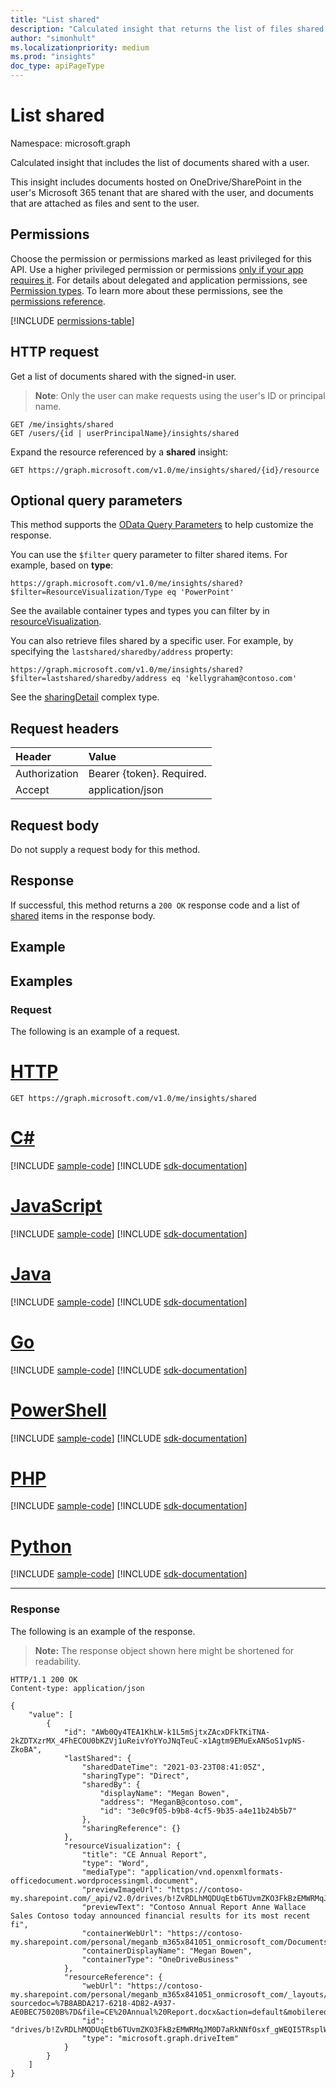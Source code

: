 ```yaml
---
title: "List shared"
description: "Calculated insight that returns the list of files shared with a user."
author: "simonhult"
ms.localizationpriority: medium
ms.prod: "insights"
doc_type: apiPageType
---
```


# List shared

Namespace: microsoft.graph

Calculated insight that includes the list of documents shared with a user.

This insight includes documents hosted on OneDrive/SharePoint in the user's Microsoft 365 tenant that are shared with the user, and documents that are attached as files and sent to the user.

## Permissions
Choose the permission or permissions marked as least privileged for this API. Use a higher privileged permission or permissions [only if your app requires it](/graph/permissions-overview#best-practices-for-using-microsoft-graph-permissions). For details about delegated and application permissions, see [Permission types](/graph/permissions-overview#permission-types). To learn more about these permissions, see the [permissions reference](/graph/permissions-reference).

<!-- { "blockType": "permissions", "name": "insights_list_shared" } -->
[!INCLUDE [permissions-table](../includes/permissions/insights-list-shared-permissions.md)]

## HTTP request
Get a list of documents shared with the signed-in user.

>**Note**: Only the user can make requests using the user's ID or principal name.
<!-- { "blockType": "ignored" } -->
```http
GET /me/insights/shared
GET /users/{id | userPrincipalName}/insights/shared
```

Expand the resource referenced by a **shared** insight:
<!-- { "blockType": "ignored" } -->
```http
GET https://graph.microsoft.com/v1.0/me/insights/shared/{id}/resource
```

## Optional query parameters
This method supports the [OData Query Parameters](/graph/query-parameters) to help customize the response.

You can use the `$filter` query parameter to filter shared items. For example, based on **type**:

`https://graph.microsoft.com/v1.0/me/insights/shared?$filter=ResourceVisualization/Type eq 'PowerPoint'`

See the available container types and types you can filter by in [resourceVisualization](../resources/insights-resourcevisualization.md).

You can also retrieve files shared by a specific user. For example, by specifying the `lastshared/sharedby/address` property:

`https://graph.microsoft.com/v1.0/me/insights/shared?$filter=lastshared/sharedby/address eq 'kellygraham@contoso.com'`

See the [sharingDetail](../resources/insights-sharingdetail.md) complex type.


## Request headers
| Header       |  Value|
|:-------------|:------|
| Authorization  | Bearer {token}. Required.|
| Accept  | application/json|

## Request body
Do not supply a request body for this method.

## Response

If successful, this method returns a `200 OK` response code and a list of [shared](../resources/insights-shared.md) items in the response body.
## Example

## Examples

### Request

The following is an example of a request.

# [HTTP](#tab/http)
<!-- { "blockType": "request",
  "name": "insights_list_shared"
}
-->

```msgraph-interactive
GET https://graph.microsoft.com/v1.0/me/insights/shared
```

# [C#](#tab/csharp)
[!INCLUDE [sample-code](../includes/snippets/csharp/insights-list-shared-csharp-snippets.md)]
[!INCLUDE [sdk-documentation](../includes/snippets/snippets-sdk-documentation-link.md)]

# [JavaScript](#tab/javascript)
[!INCLUDE [sample-code](../includes/snippets/javascript/insights-list-shared-javascript-snippets.md)]
[!INCLUDE [sdk-documentation](../includes/snippets/snippets-sdk-documentation-link.md)]

# [Java](#tab/java)
[!INCLUDE [sample-code](../includes/snippets/java/insights-list-shared-java-snippets.md)]
[!INCLUDE [sdk-documentation](../includes/snippets/snippets-sdk-documentation-link.md)]

# [Go](#tab/go)
[!INCLUDE [sample-code](../includes/snippets/go/insights-list-shared-go-snippets.md)]
[!INCLUDE [sdk-documentation](../includes/snippets/snippets-sdk-documentation-link.md)]

# [PowerShell](#tab/powershell)
[!INCLUDE [sample-code](../includes/snippets/powershell/insights-list-shared-powershell-snippets.md)]
[!INCLUDE [sdk-documentation](../includes/snippets/snippets-sdk-documentation-link.md)]

# [PHP](#tab/php)
[!INCLUDE [sample-code](../includes/snippets/php/insights-list-shared-php-snippets.md)]
[!INCLUDE [sdk-documentation](../includes/snippets/snippets-sdk-documentation-link.md)]

# [Python](#tab/python)
[!INCLUDE [sample-code](../includes/snippets/python/insights-list-shared-python-snippets.md)]
[!INCLUDE [sdk-documentation](../includes/snippets/snippets-sdk-documentation-link.md)]

---

### Response

The following is an example of the response. 

>**Note:** The response object shown here might be shortened for readability.

<!-- {
  "blockType": "response",
  "truncated": true,
  "@odata.type": "microsoft.graph.usedInsight"
}-->

```http
HTTP/1.1 200 OK
Content-type: application/json

{
    "value": [
        {
            "id": "AWb0Qy4TEA1KhLW-k1L5mSjtxZAcxDFkTKiTNA-2kZDTXzrMX_4FhECOU0bKZVj1uReivYoYYoJNqTeuC-x1Agtm9EMuExANSoS1vpNS-ZkoBA",
            "lastShared": {
                "sharedDateTime": "2021-03-23T08:41:05Z",
                "sharingType": "Direct",
                "sharedBy": {
                    "displayName": "Megan Bowen",
                    "address": "MeganB@contoso.com",
                    "id": "3e0c9f05-b9b8-4cf5-9b35-a4e11b24b5b7"
                },
                "sharingReference": {}
            },
            "resourceVisualization": {
                "title": "CE Annual Report",
                "type": "Word",
                "mediaType": "application/vnd.openxmlformats-officedocument.wordprocessingml.document",
                "previewImageUrl": "https://contoso-my.sharepoint.com/_api/v2.0/drives/b!ZvRDLhMQDUqEtb6TUvmZKO3FkBzEMWRMqJM0D7aRkNNfOsxf_gWEQI5TRsplWPW5/items/01K6ZMU4QXUK6YUGDCQJG2SN5OBPWHKAQL/thumbnails/0/small/thumbnailContent",
                "previewText": "Contoso Annual Report Anne Wallace Sales Contoso today announced financial results for its most recent fi",
                "containerWebUrl": "https://contoso-my.sharepoint.com/personal/meganb_m365x841051_onmicrosoft_com/Documents/Forms/All.aspx",
                "containerDisplayName": "Megan Bowen",
                "containerType": "OneDriveBusiness"
            },
            "resourceReference": {
                "webUrl": "https://contoso-my.sharepoint.com/personal/meganb_m365x841051_onmicrosoft_com/_layouts/15/Doc.aspx?sourcedoc=%7B8ABDA217-6218-4D82-A937-AE0BEC75020B%7D&file=CE%20Annual%20Report.docx&action=default&mobileredirect=true&DefaultItemOpen=1",
                "id": "drives/b!ZvRDLhMQDUqEtb6TUvmZKO3FkBzEMWRMqJM0D7aRkNNfOsxf_gWEQI5TRsplWPW5/items/01K6ZMU4QXUK6YUGDCQJG2SN5OBPWHKAQL",
                "type": "microsoft.graph.driveItem"
            }
        }
    ]
}
```
